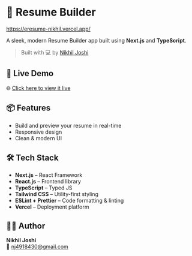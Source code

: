 # 📄 Resume Builder

https://eresume-nikhil.vercel.app/

A sleek, modern Resume Builder app built using **Next.js** and **TypeScript**.

> Built with 💻 by [Nikhil Joshi](mailto:nj4918430@gmail.com)

## 🚀 Live Demo

🌐 [Click here to view it live](https://eresume-nikhil.vercel.app)

## 📦 Features

- Build and preview your resume in real-time
- Responsive design
- Clean & modern UI

## 🛠 Tech Stack

- **Next.js** – React Framework
- **React.js** – Frontend library
- **TypeScript** – Typed JS
- **Tailwind CSS** – Utility-first styling
- **ESLint + Prettier** – Code formatting & linting
- **Vercel** – Deployment platform

## 🧑‍💻 Author

**Nikhil Joshi**  
📧 [nj4918430@gmail.com](mailto:nj4918430@gmail.com)
